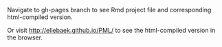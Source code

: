 Navigate to gh-pages branch to see Rmd project file and corresponding html-compiled version.

Or visit http://ellebaek.github.io/PML/ to see the html-compiled version in the browser.
